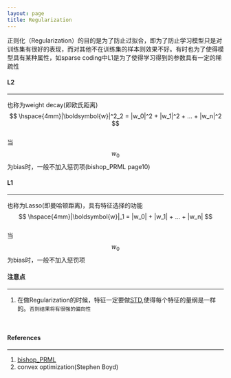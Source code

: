 ```yaml
---
layout: page
title: Regularization
---
```

正则化（Regularization）的目的是为了防止过拟合，即为了防止学习模型只是对训练集有很好的表现，而对其他不在训练集的样本则效果不好。有时也为了使得模型具有某种属性，如sparse coding中L1是为了使得学习得到的参数具有一定的稀疏性

#### __L2__    
---     
也称为weight decay(即欧氏距离)    
$$       
\hspace{4mm}|\boldsymbol{w}|^2_2 = |w_0|^2 + |w_1|^2 + ... + |w_n|^2 
$$    
当$$w_0$$为bias时，一般不加入惩罚项(bishop_PRML page10)     

#### __L1__ 
---    
也称为Lasso(即曼哈顿距离)，具有特征选择的功能     
$$       
\hspace{4mm}|\boldsymbol{w}|_1 = |w_0| + |w_1| + ... + |w_n| 
$$    
当$$w_0$$为bias时，一般不加入惩罚项

#### __注意点__
---    
1. 在做Regularization的时候，特征一定要做[STD](../data_process/data-normalization.html#std-normalization),使得每个特征的量纲是一样的。`否则结果将有很强的偏向性`    
<br />

#### __References__
---
1. [bishop_PRML](http://research.microsoft.com/en-us/um/people/cmbishop/prml/)
2. convex optimization(Stephen Boyd)

